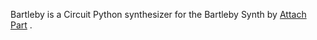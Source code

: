 Bartleby is a Circuit Python synthesizer for the Bartleby Synth by [Attach Part](ttps://www.attachpart.com)
.
